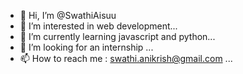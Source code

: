 - 👋 Hi, I’m @SwathiAisuu
- 👀 I’m interested in web development...
- 🌱 I’m currently learning javascript and python...
- 💞️ I’m looking for an internship ...
- 📫 How to reach me : swathi.anikrish@gmail.com ...

<!---
SwathiAisuu/SwathiAisuu is a ✨ special ✨ repository because its `README.md` (this file) appears on your GitHub profile.
You can click the Preview link to take a look at your changes.
--->
